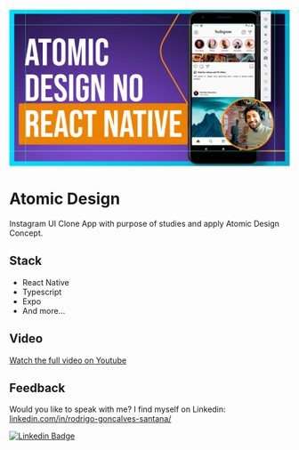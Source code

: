 ![App Screenshot](.github/cover.png)

# Atomic Design
Instagram UI Clone App with purpose of studies and apply Atomic Design Concept.


## Stack

- React Native
- Typescript
- Expo
- And more...

## Video
[Watch the full video on Youtube](https://youtu.be/su_xOZMiPKo)


## Feedback 

Would you like to speak with me? I find myself on Linkedin: [linkedin.com/in/rodrigo-goncalves-santana/](https://www.linkedin.com/in/rodrigo-goncalves-santana/)
 
[![Linkedin Badge](https://img.shields.io/badge/-Rodrigo%20Gonçalves%20Santana-6633cc?style=flat-square&logo=Linkedin&logoColor=white&link=https://www.linkedin.com/in/rodrigo-gon%C3%A7alves-santana/)](https://www.linkedin.com/in/rodrigo-gon%C3%A7alves-santana/) 
</div>
